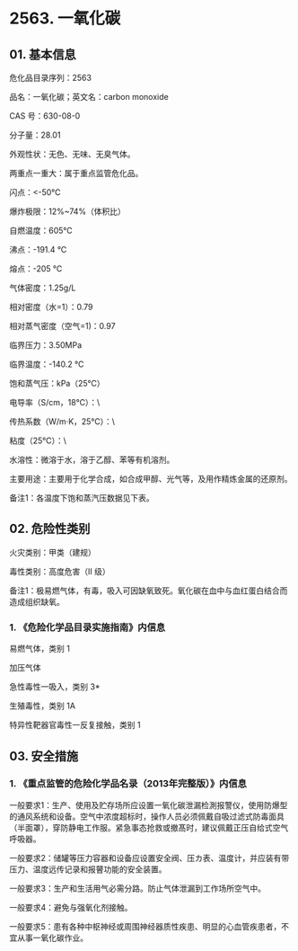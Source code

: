 # 2563. 一氧化碳

## 01. 基本信息

危化品目录序列：2563

品名：一氧化碳；英文名：carbon monoxide

CAS 号：630-08-0

分子量：28.01

外观性状：无色、无味、无臭气体。

两重点一重大：属于重点监管危化品。

闪点：<-50℃

爆炸极限：12%~74%（体积比）

自燃温度：605℃

沸点：-191.4 ℃

熔点：-205 ℃

气体密度：1.25g/L

相对密度（水=1）：0.79

相对蒸气密度（空气=1)：0.97

临界压力：3.50MPa

临界温度：-140.2 ℃

饱和蒸气压：kPa（25℃）

电导率（S/cm，18℃）：\

传热系数（W/m·K，25℃）：\

粘度（25℃）：\

水溶性：微溶于水，溶于乙醇、苯等有机溶剂。

主要用途：主要用于化学合成，如合成甲醇、光气等，及用作精炼金属的还原剂。

备注1：各温度下饱和蒸汽压数据见下表。

## 02. 危险性类别

火灾类别：甲类（建规）

毒性类别：高度危害（II 级）

备注1：极易燃气体，有毒，吸入可因缺氧致死。氧化碳在血中与血红蛋白结合而造成组织缺氧。

### 1. 《危险化学品目录实施指南》内信息

易燃气体，类别 1 

加压气体

急性毒性一吸入，类别 3* 

生殖毒性，类别 1A

特异性靶器官毒性一反复接触，类别 1

## 03. 安全措施

### 1. 《重点监管的危险化学品名录（2013年完整版）》内信息

一般要求1：生产、使用及贮存场所应设置一氧化碳泄漏检測报警仪，使用防爆型的通风系统和设备。空气中浓度超标时，操作人员必须佩戴自吸过滤式防毒面具（半面罩），穿防静电工作服。紧急事态抢救或撤髙时，建议佩戴正压自给式空气呼吸器。

一般要求2：储罐等压力容器和设备应设置安全阀、压カ表、温度计，并应装有带压力、温度远传记录和报瞽功能的安全装置。

一般要求3：生产和生活用气必需分路。防止气体泄漏到工作场所空气中。

一般要求4：避免与强氧化剂接触。

一般要求5：患有各种中枢神经或周围神经器质性疾患、明显的心血管疾患者，不宜从事一氧化碳作业。
